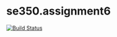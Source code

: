 # se350.assignment6
[![Build Status](https://github.com/kanchanb03/se350.assignment6/actions/workflows/SE333_CI.yml/badge.svg)](https://github.com/<OWNER>/<REPO>/actions/workflows/SE333_CI.yml)
